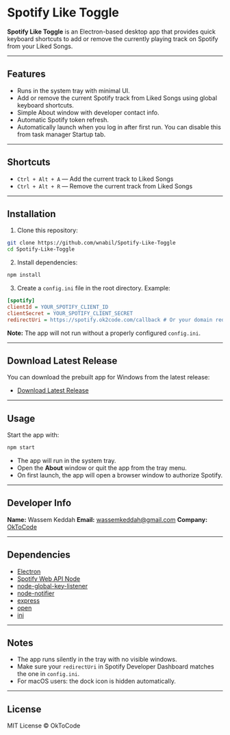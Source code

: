 # Spotify Like Toggle

**Spotify Like Toggle** is an Electron-based desktop app that provides quick keyboard shortcuts to add or remove the currently playing track on Spotify from your Liked Songs.

---

## Features

* Runs in the system tray with minimal UI.
* Add or remove the current Spotify track from Liked Songs using global keyboard shortcuts.
* Simple About window with developer contact info.
* Automatic Spotify token refresh.
* Automatically launch when you log in after first run. You can disable this from task manager Startup tab.

---

## Shortcuts

* `Ctrl + Alt + A` — Add the current track to Liked Songs
* `Ctrl + Alt + R` — Remove the current track from Liked Songs

---

## Installation

1. Clone this repository:

```bash
git clone https://github.com/wnabil/Spotify-Like-Toggle
cd Spotify-Like-Toggle
```

2. Install dependencies:

```bash
npm install
```

3. Create a `config.ini` file in the root directory. Example:

```ini
[spotify]
clientId = YOUR_SPOTIFY_CLIENT_ID
clientSecret = YOUR_SPOTIFY_CLIENT_SECRET
redirectUri = https://spotify.ok2code.com/callback # Or your domain redirection callback
```

**Note:** The app will not run without a properly configured `config.ini`.

---

## Download Latest Release

You can download the prebuilt app for Windows from the latest release:

* [Download Latest Release](https://github.com/wnabil/Spotify-Like-Toggle/releases/latest/download/Spotify-Like-Toggle-Setup.zip)

---

## Usage

Start the app with:

```bash
npm start
```

* The app will run in the system tray.
* Open the **About** window or quit the app from the tray menu.
* On first launch, the app will open a browser window to authorize Spotify.

---

## Developer Info

**Name:** Wassem Keddah
**Email:** [wassemkeddah@gmail.com](mailto:wassemkeddah@gmail.com)
**Company:** [OkToCode](https://ok2code.com)

---

## Dependencies

* [Electron](https://www.electronjs.org/)
* [Spotify Web API Node](https://github.com/thelinmichael/spotify-web-api-node)
* [node-global-key-listener](https://www.npmjs.com/package/node-global-key-listener)
* [node-notifier](https://www.npmjs.com/package/node-notifier)
* [express](https://expressjs.com/)
* [open](https://www.npmjs.com/package/open)
* [ini](https://www.npmjs.com/package/ini)

---

## Notes

* The app runs silently in the tray with no visible windows.
* Make sure your `redirectUri` in Spotify Developer Dashboard matches the one in `config.ini`.
* For macOS users: the dock icon is hidden automatically.

---

## License

MIT License © OkToCode
